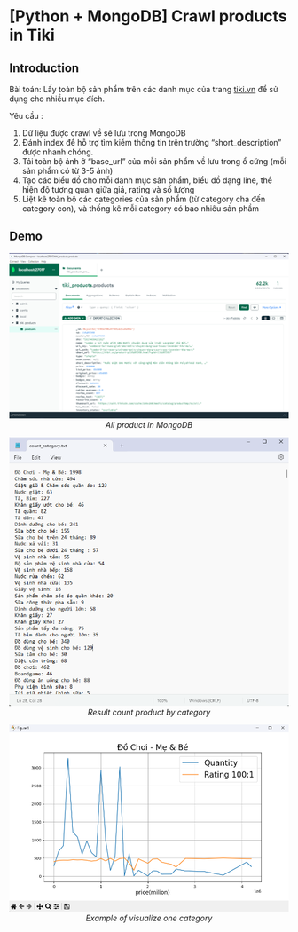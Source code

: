 # [Python + MongoDB] Crawl products in Tiki

## Introduction

Bài toán: Lấy toàn bộ sản phẩm trên các danh mục của trang [tiki.vn](https://tiki.vn/) để sử dụng cho nhiều mục đích.

Yêu cầu : 
1. Dữ liệu được crawl về sẽ lưu trong MongoDB
2. Đánh index để hỗ trợ tìm kiếm thông tin trên trường “short_description” được nhanh chóng.
3. Tải toàn bộ ảnh ở “base_url” của mỗi sản phẩm về lưu trong ổ cứng (mỗi sản phẩm có từ 3-5 ảnh)
4. Tạo các biểu đồ cho mỗi danh mục sản phẩm, biểu đồ dạng line, thể hiện độ tương quan giữa giá, rating và số lượng
5. Liệt kê toàn bộ các categories của sản phẩm (từ category cha đến category con), và thống kê mỗi category có bao nhiêu sản phầm

## Demo

<p align="center">
  <img src="demo/demo1.png"><br/>
  <i>All product in MongoDB</i>
</p>
<p align="center">
  <img src="demo/demo2.png"><br/>
  <i>Result count product by category</i>
</p>
<p align="center">
  <img src="demo/demo3.png"><br/>
  <i>Example of visualize one category</i>
</p>
